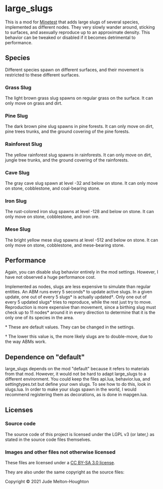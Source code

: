 # large\_slugs

This is a mod for [Minetest][1] that adds large slugs of several species,
implemented as different nodes. They very slowly wander around, sticking to
surfaces, and asexually reproduce up to an approximate density. This behavior
can be tweaked or disabled if it becomes detrimental to performance.


## Species

Different species spawn on different surfaces, and their movement is restricted
to these different surfaces.

### Grass Slug

The light brown grass slug spawns on regular grass on the surface. It can only
move on grass and dirt.

### Pine Slug

The dark brown pine slug spawns in pine forests. It can only move on dirt, pine
trees trunks, and the ground covering of the pine forests.

### Rainforest Slug

The yellow rainforest slug spawns in rainforests. It can only move on dirt,
jungle tree trunks, and the ground covering of the rainforests.

### Cave Slug

The gray cave slug spawn at level -32 and below on stone. It can only move on
stone, cobblestone, and coal-bearing stone.

### Iron Slug

The rust-colored iron slug spawns at level -128 and below on stone. It can only
move on stone, cobblestone, and iron ore.

### Mese Slug

The bright yellow mese slug spawns at level -512 and below on stone. It can only
move on stone, cobblestone, and mese-bearing stone.


## Performance

Again, you can disable slug behavior entirely in the mod settings. However, I
have not observed a huge performance cost.

Implemented as nodes, slugs are less expensive to simulate than regular
entities. An ABM runs every 5 seconds\* to update active slugs. In a given
update, one out of every 5 slugs\* is actually updated†. Only one out of every
5 updated slugs\* tries to reproduce, while the rest just try to move.
Reproduction is more expensive than movement, since a birthing slug must check
up to 11 nodes\* around it in every direction to determine that it is the only
one of its species in the area.

\* These are default values. They can be changed in the settings.

† The lower this value is, the more likely slugs are to double-move, due to the
way ABMs work.


## Dependence on "default"

large\_slugs depends on the mod "default" because it refers to materials from
that mod. However, it would not be hard to adapt large\_slugs to a different
environment. You could keep the files api.lua, behavior.lua, and
settingtypes.txt but define your own slugs. To see how to do this, look in
slugs.lua. In order to make your slugs spawn in the world, I would recommend
registering them as decorations, as is done in mapgen.lua.


## Licenses

### Source code

The source code of this project is licensed under the LGPL v3 (or later,)
as stated in the source code files themselves.

### Images and other files not otherwise licensed

These files are licensed under a [CC BY-SA 3.0 license][2].

They are also under the same copyright as the source files:

Copyright © 2021 Jude Melton-Houghton


[1]: https://www.minetest.net/
[2]: https://creativecommons.org/licenses/by-sa/3.0/
